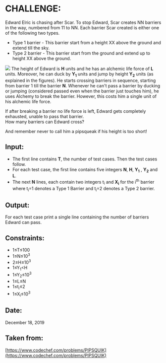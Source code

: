 ﻿# CHALLENGE:

Edward Elric is chasing after Scar. To stop Edward, Scar creates  NN  barriers in the way, numbered from  11  to  NN. Each barrier Scar created is either one of the following two types.

 - Type 1 barrier - This barrier start from a height  XX  above the ground and extend till the sky.
 - Type 2 barrier - This barrier start from the ground and extend up to height  XX  above the ground.

![](https://codechef_shared.s3.amazonaws.com/download/HYC/External_contest_images/DCOD2019/problem1.png)
The height of Edward is  **H**  units and he has an alchemic life force of  **L**  units. Moreover, he can duck by  **Y<sub>1</sub>**  units and jump by height  **Y<sub>2</sub>**  units (as explained in the figures). He starts crossing barriers in sequence, starting from barrier  1  till the barrier  **N**. Whenever he can't pass a barrier by ducking or jumping (considered passed even when the barrier just touches him), he uses Alchemy to break the barrier. However, this costs him a single unit of his alchemic life force.

If after breaking a barrier no life force is left, Edward gets completely exhausted, unable to pass that barrier.  
How many barriers can Edward cross?

And remember never to call him a pipsqueak if his height is too short!
## Input:
-   The first line contains  **T**, the number of test cases. Then the test cases follow.
-   For each test case, the first line contains five integers  **N**,  **H**,  **Y<sub>1</sub>** ,  **Y<sub>2</sub>**  and  **L**.
-   The next  **N**  lines, each contain two integers  t<sub>i</sub>  and  **X<sub>i</sub>**  for the  i<sup>th</sup>  barrier where  t<sub>i</sub>=1  denotes a Type 1 Barrier and  t<sub>i</sub>=2  denotes a Type 2 barrier.

## Output:
For each test case print a single line containing the number of barriers Edward can pass.

## Constraints:
-   1≤T≤100
-   1≤N≤10<sup>3</sup>
-   2≤H≤10<sup>3</sup>
-   1≤Y<sub>1</sub><H
-   1≤Y<sub>2</sub>≤10<sup>3</sup>
-   1≤L≤N
-   1≤t<sub>i</sub>≤2
-  1≤X<sub>i</sub>≤10<sup>3</sup>
## Date:
December 18, 2019
## Taken from:
[https://www.codechef.com/problems/PIPSQUIK](https://www.codechef.com/problems/PIPSQUIK)
